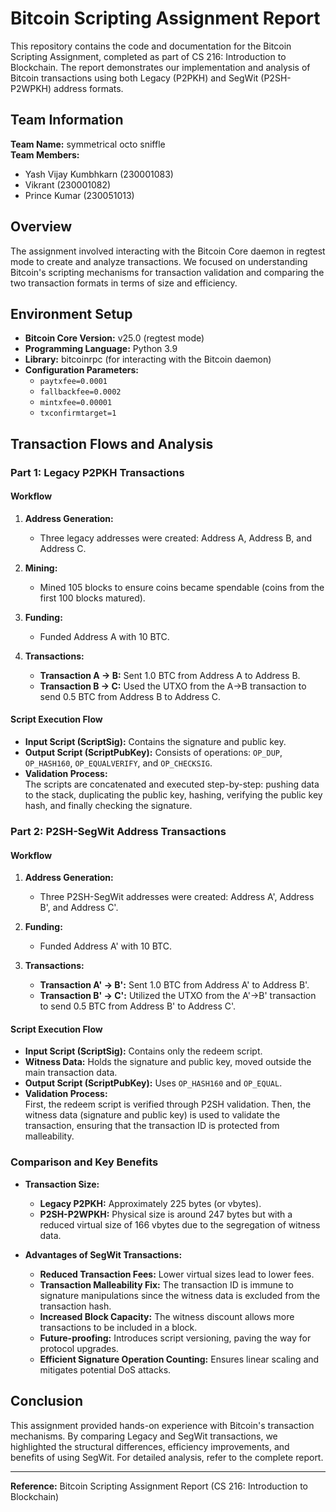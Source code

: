 # Bitcoin Scripting Assignment Report

This repository contains the code and documentation for the Bitcoin Scripting Assignment, completed as part of CS 216: Introduction to Blockchain. The report demonstrates our implementation and analysis of Bitcoin transactions using both Legacy (P2PKH) and SegWit (P2SH-P2WPKH) address formats.

## Team Information

**Team Name:** symmetrical octo sniffle  
**Team Members:**  
- Yash Vijay Kumbhkarn (230001083)  
- Vikrant (230001082)  
- Prince Kumar (230051013)

## Overview

The assignment involved interacting with the Bitcoin Core daemon in regtest mode to create and analyze transactions. We focused on understanding Bitcoin's scripting mechanisms for transaction validation and comparing the two transaction formats in terms of size and efficiency.

## Environment Setup

- **Bitcoin Core Version:** v25.0 (regtest mode)
- **Programming Language:** Python 3.9
- **Library:** bitcoinrpc (for interacting with the Bitcoin daemon)
- **Configuration Parameters:**  
  - `paytxfee=0.0001`  
  - `fallbackfee=0.0002`  
  - `mintxfee=0.00001`  
  - `txconfirmtarget=1`

## Transaction Flows and Analysis

### Part 1: Legacy P2PKH Transactions

#### Workflow

1. **Address Generation:**  
   - Three legacy addresses were created: Address A, Address B, and Address C.

2. **Mining:**  
   - Mined 105 blocks to ensure coins became spendable (coins from the first 100 blocks matured).

3. **Funding:**  
   - Funded Address A with 10 BTC.

4. **Transactions:**  
   - **Transaction A → B:** Sent 1.0 BTC from Address A to Address B.
   - **Transaction B → C:** Used the UTXO from the A→B transaction to send 0.5 BTC from Address B to Address C.

#### Script Execution Flow

- **Input Script (ScriptSig):** Contains the signature and public key.
- **Output Script (ScriptPubKey):** Consists of operations: `OP_DUP`, `OP_HASH160`, `OP_EQUALVERIFY`, and `OP_CHECKSIG`.
- **Validation Process:**  
  The scripts are concatenated and executed step-by-step: pushing data to the stack, duplicating the public key, hashing, verifying the public key hash, and finally checking the signature.

### Part 2: P2SH-SegWit Address Transactions

#### Workflow

1. **Address Generation:**  
   - Three P2SH-SegWit addresses were created: Address A', Address B', and Address C'.

2. **Funding:**  
   - Funded Address A' with 10 BTC.

3. **Transactions:**  
   - **Transaction A' → B':** Sent 1.0 BTC from Address A' to Address B'.
   - **Transaction B' → C':** Utilized the UTXO from the A'→B' transaction to send 0.5 BTC from Address B' to Address C'.

#### Script Execution Flow

- **Input Script (ScriptSig):** Contains only the redeem script.
- **Witness Data:** Holds the signature and public key, moved outside the main transaction data.
- **Output Script (ScriptPubKey):** Uses `OP_HASH160` and `OP_EQUAL`.
- **Validation Process:**  
  First, the redeem script is verified through P2SH validation. Then, the witness data (signature and public key) is used to validate the transaction, ensuring that the transaction ID is protected from malleability.

### Comparison and Key Benefits

- **Transaction Size:**  
  - **Legacy P2PKH:** Approximately 225 bytes (or vbytes).  
  - **P2SH-P2WPKH:** Physical size is around 247 bytes but with a reduced virtual size of 166 vbytes due to the segregation of witness data.
  
- **Advantages of SegWit Transactions:**  
  - **Reduced Transaction Fees:** Lower virtual sizes lead to lower fees.
  - **Transaction Malleability Fix:** The transaction ID is immune to signature manipulations since the witness data is excluded from the transaction hash.
  - **Increased Block Capacity:** The witness discount allows more transactions to be included in a block.
  - **Future-proofing:** Introduces script versioning, paving the way for protocol upgrades.
  - **Efficient Signature Operation Counting:** Ensures linear scaling and mitigates potential DoS attacks.

## Conclusion

This assignment provided hands-on experience with Bitcoin's transaction mechanisms. By comparing Legacy and SegWit transactions, we highlighted the structural differences, efficiency improvements, and benefits of using SegWit. For detailed analysis, refer to the complete report.

---
**Reference:** Bitcoin Scripting Assignment Report (CS 216: Introduction to Blockchain)
